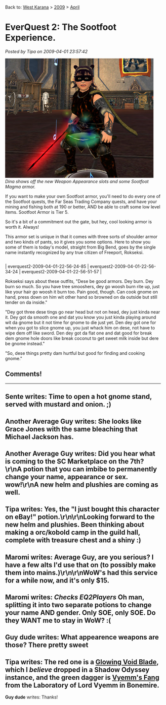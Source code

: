 Back to: [West Karana](/posts/westkarana.md) > [2009](/posts/2009/westkarana.md) > [April](./westkarana.md)
# EverQuest 2: The Sootfoot Experience.

*Posted by Tipa on 2009-04-01 23:57:42*

![everquest2-2009-04-01-23-19-49-21](../../../uploads/2009/04/everquest2-2009-04-01-23-19-49-21.jpg "everquest2-2009-04-01-23-19-49-21")  
*Dina shows off the new Weapon Appearance slots and some Sootfoot Magma armor.*

If you want to make your own Sootfoot armor, you'll need to do every one of the Sootfoot quests, the Far Seas Trading Company quests, and have your mining and fishing both at 190 or better, AND be able to craft some low level items. Sootfoot Armor is Tier 5.

So it's a bit of a commitment out the gate, but hey, cool looking armor is worth it. Always!

This armor set is unique in that it comes with three sorts of shoulder armor and two kinds of pants, so it gives you some options. Here to show you some of them is today's model, straight from Big Bend, goes by the single name instantly recognized by any true citizen of Freeport, Rokseksi.



|  |  |  |
| --- | --- | --- |
| 
everquest2-2009-04-01-22-56-24-85
 | 
everquest2-2009-04-01-22-56-34-24
 | 
everquest2-2009-04-01-22-56-51-57 |



Rokseksi says about these outfits, "Dese be good armors. Dey burn. Dey burn so much. So you have tree smooshers, dey go woosh burn rite up, just like your hair go woosh it burn too. Pain good, though. Can cook gnome on hand, press down on him wit other hand so browned on da outside but still tender on da inside."

"Dey got three dese tings go near head but not on head, dey just kinda near it. Dey got da smooth one and dat you know you just kinda playing around wit da gnome but it not time for gnome to die just yet. Den dey got one for when you got to slice gnome up, you just whack him on dese, not have to wipe dem off like sword. Den dey got da flat one and dat good for break dem gnome hole doors like break coconut to get sweet milk inside but dere be gnome instead."

"So, dese things pretty dam hurtful but good for finding and cooking gnome."



## Comments!
---
**Sente** writes: Time to open a hot gnome stand, served with mustard and onion. ;)
---
**Another Average Guy** writes: She looks like Grace Jones with the same bleaching that Michael Jackson has.
---
**Another Average Guy** writes: Did you hear what is coming to the SC Marketplace on the 7th? \r\nA potion that you can imbibe to permanently change your name, appearance or sex. wow!\r\nA new helm and plushies are coming as well.
---
**Tipa** writes: Yes, the "I just bought this character on eBay!" potion.\r\n\r\nLooking forward to the new helm and plushies. Been thinking about making a orc/kobold camp in the guild hall, complete with treasure chest and a shiny :)
---
**Maromi** writes: Average Guy, are you serious? I have a few alts I'd use that on (to possibly make them into mains.)\r\n\r\nWoW's had this service for a while now, and it's only $15.
---
**Maromi** writes: *Checks EQ2Players* Oh man, splitting it into two separate potions to change your name AND gender. Only SOE, only SOE. Do they WANT me to stay in WoW? :(
---
**Guy dude** writes: What appearence weapons are those? There pretty sweet
---
**Tipa** writes: The red one is a <a href="http://www.lootdb.com/eq2/item/-1012791041" rel="nofollow">Glowing Void Blade</a>, which I *believe* dropped in a Shadow Odyssey instance, and the green dagger is <a href="http://www.lootdb.com/eq2/item/-2137190112" rel="nofollow">Vyemm's Fang</a> from the Laboratory of Lord Vyemm in Bonemire.
---
**Guy dude** writes: Thanks!
